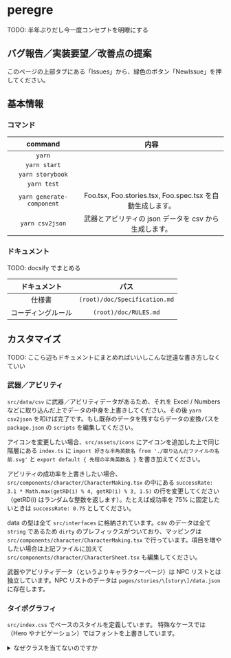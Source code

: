 # peregre

TODO: 半年ぶりだし今一度コンセプトを明瞭にする

## バグ報告／実装要望／改善点の提案

このページの上部タブにある「Issues」から、緑色のボタン「NewIssue」を押してください。

## 基本情報

### コマンド

| command | 内容 |
|:-:|:-:|
|`yarn`||
|`yarn start`||
|`yarn storybook`||
|`yarn test`||
|`yarn generate-component`|Foo.tsx, Foo.stories.tsx, Foo.spec.tsx を自動生成します。|
|`yarn csv2json`|武器とアビリティの json データを csv から生成します。|

### ドキュメント

TODO: docsify でまとめる

|ドキュメント|パス|
|:-:|:-:|
|仕様書|`(root)/doc/Specification.md`|
|コーディングルール|`(root)/doc/RULES.md`|

## カスタマイズ

TODO: ここら辺もドキュメントにまとめればいいしこんな迂遠な書き方しなくていい

### 武器／アビリティ

`src/data/csv` に武器／アビリティデータがあるため、それを Excel / Numbers などに取り込んだ上でデータの中身を上書きしてください。その後  `yarn csv2json` を叩けば完了です。もし既存のデータを残すならデータの変換パスを `package.json` の `scripts` を編集してください。

アイコンを変更したい場合、`src/assets/icons` にアイコンを追加した上で同じ階層にある `index.ts` に `import 好きな半角英数名 from './取り込んだファイルの名前.svg'` と `export default { 先程の半角英数名 }` を書き加えてください。

アビリティの成功率を上書きしたい場合、`src/components/character/CharacterMaking.tsx` の中にある `successRate: 3.1 * Math.max(getRD(i) % 4, getRD(i) % 3, 1.5)` の行を変更してください（getRD(i) はランダムな整数を返します）。たとえば成功率を 75% に固定したいときは `successRate: 0.75` としてください。

data の型は全て `src/interfaces` に格納されています。csv のデータは全て `string` であるため `dirty` のプレフィックスがついており、マッピングは `src/components/character/CharacterMaking.tsx` で行っています。項目を増やしたい場合は上記ファイルに加えて `src/components/character/CharacterSheet.tsx` も編集してください。

武器やアビリティデータ（というよりキャラクターページ）は NPC リストとは独立しています。NPC リストのデータは `pages/stories/\[story\]/data.json` に存在します。

### タイポグラフィ

`src/index.css` でベースのスタイルを定義しています。
特殊なケースでは（Hero やナビゲーション）ではフォントを上書きしています。

<details>
<summary>なぜクラスを当てないのですか</summary>

フォントはアプリケーション内で一貫させるべきで、
あらゆる箇所で ${font.body} を取り入れるよりはリセット css の中で書き換えてしまったほうが煩雑にならず、特殊なケースでの上書きも容易だと考えたためです。ただし拡張によって性質の違うものをアプリ内に混在させる必要がある場合はこの限りではありません。

</detail>
